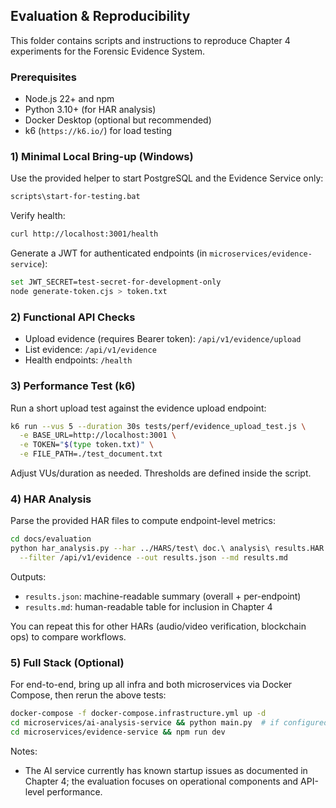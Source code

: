 ## Evaluation & Reproducibility

This folder contains scripts and instructions to reproduce Chapter 4 experiments for the Forensic Evidence System.

### Prerequisites
- Node.js 22+ and npm
- Python 3.10+ (for HAR analysis)
- Docker Desktop (optional but recommended)
- k6 (`https://k6.io/`) for load testing

### 1) Minimal Local Bring-up (Windows)
Use the provided helper to start PostgreSQL and the Evidence Service only:

```bash
scripts\start-for-testing.bat
```

Verify health:

```bash
curl http://localhost:3001/health
```

Generate a JWT for authenticated endpoints (in `microservices/evidence-service`):

```bash
set JWT_SECRET=test-secret-for-development-only
node generate-token.cjs > token.txt
```

### 2) Functional API Checks
- Upload evidence (requires Bearer token): `/api/v1/evidence/upload`
- List evidence: `/api/v1/evidence`
- Health endpoints: `/health`

### 3) Performance Test (k6)
Run a short upload test against the evidence upload endpoint:

```bash
k6 run --vus 5 --duration 30s tests/perf/evidence_upload_test.js \
  -e BASE_URL=http://localhost:3001 \
  -e TOKEN="$(type token.txt)" \
  -e FILE_PATH=./test_document.txt
```

Adjust VUs/duration as needed. Thresholds are defined inside the script.

### 4) HAR Analysis
Parse the provided HAR files to compute endpoint-level metrics:

```bash
cd docs/evaluation
python har_analysis.py --har ../HARS/test\ doc.\ analysis\ results.HAR \
  --filter /api/v1/evidence --out results.json --md results.md
```

Outputs:
- `results.json`: machine-readable summary (overall + per-endpoint)
- `results.md`: human-readable table for inclusion in Chapter 4

You can repeat this for other HARs (audio/video verification, blockchain ops) to compare workflows.

### 5) Full Stack (Optional)
For end-to-end, bring up all infra and both microservices via Docker Compose, then rerun the above tests:

```bash
docker-compose -f docker-compose.infrastructure.yml up -d
cd microservices/ai-analysis-service && python main.py  # if configured
cd microservices/evidence-service && npm run dev
```

Notes:
- The AI service currently has known startup issues as documented in Chapter 4; the evaluation focuses on operational components and API-level performance.


